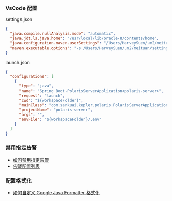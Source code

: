 ### VsCode 配置

settings.json

```json
{
  "java.compile.nullAnalysis.mode": "automatic",
  "java.jdt.ls.java.home": "/usr/local/lib/oracle-8/contents/home",
  "java.configuration.maven.userSettings": "/Users/HarveySuen/.m2/meituan/setting.xml",
  "maven.executable.options": "-s /Users/HarveySuen/.m2/meituan/setting.xml"
}
```

launch.json

```json
{
  "configurations": [
    {
      "type": "java",
      "name": "Spring Boot-PolarisServerApplication<polaris-server>",
      "request": "launch",
      "cwd": "${workspaceFolder}",
      "mainClass": "com.sankuai.kepler.polaris.PolarisServerApplication",
      "projectName": "polaris-server",
      "args": "",
      "envFile": "${workspaceFolder}/.env"
    }
  ]
}
```

### 禁用指定告警

- [如何禁用指定告警](https://stackoverflow.com/questions/74870169/vscode-java-linting-disable-specific-warnings)
- [告警配置列表](https://github.com/eclipse-jdtls/eclipse.jdt.ls/issues/581#issuecomment-373804678)

### 配置格式化

- [如何自定义 Google Java Formatter 格式化](https://dev.to/marcushellberg/how-to-configure-vs-code-java-formatting-1p10)
